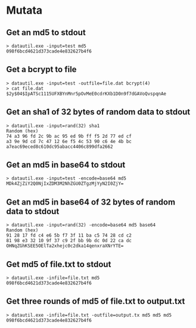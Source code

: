 # Mutata 

## Get an md5 to stdout

```
> datautil.exe -input=test md5
098f6bcd4621d373cade4e832627b4f6
```

## Get a bcrypt to file

```
> datautil.exe -input=test -outfile=file.dat bcrypt(4)
> cat file.dat
$2y$04$IpATSc1115UFXBYnMnr5pOvMeE0cdrKXb1D0n9f7dGAVoQvspqnAe
```

## Get an sha1 of 32 bytes of random data to stdout

```
> datautil.exe -input=rand(32) sha1
Random (hex)
74 a3 96 fd 2c 9b ac 95 ed 9b ff f5 2d 77 ed cf 
a3 9e 9d cd 7c 47 12 6e f5 4c 53 90 c6 4e 4b bc 
a7eac69eced8c610dc95abacc4406c899dfa2662
```

## Get an md5 in base64 to stdout

```
> datautil.exe -input=test -encode=base64 md5
MDk4ZjZiY2Q0NjIxZDM3M2NhZGU0ZTgzMjYyN2I0ZjY=
```

## Get an md5 in base64 of 32 bytes of random data to stdout

```
> datautil.exe -input=rand(32) -encode=base64 md5 base64
Random (hex)
91 28 17 fd c4 e6 5b f7 3f 11 ba c5 74 28 cd c2 
81 98 e3 32 10 9f 37 c9 2f bb 9b dc 0d 22 ca dc 
OHNqZGhKSEE5OElTa2xhejc0c2dka14qenxraXNrYTE=
```

## Get md5 of file.txt to stdout
```
> datautil.exe -infile=file.txt md5
098f6bcd4621d373cade4e832627b4f6
```

## Get three rounds of md5 of file.txt to output.txt
```
> datautil.exe -infile=file.txt -outfile=output.tx md5 md5 md5
098f6bcd4621d373cade4e832627b4f6
```